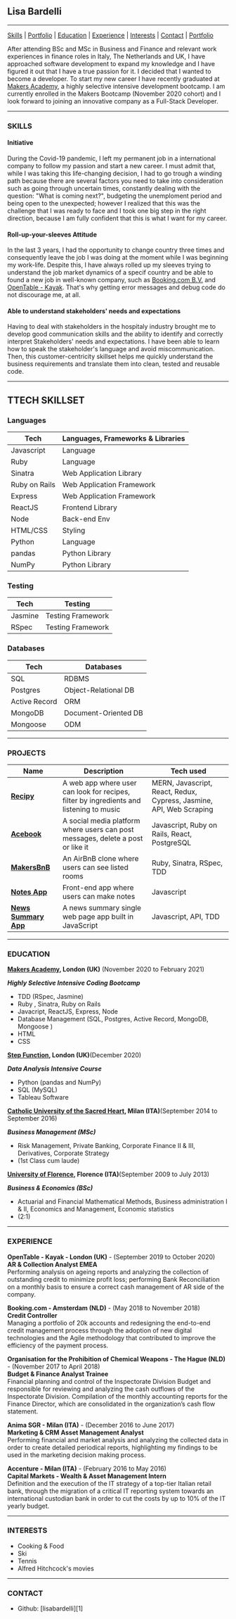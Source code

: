 ## Lisa Bardelli
***
[Skills](#skills) | [Portfolio](#projects) | [Education](#education) | [Experience](#experience) | [Interests](#interests) | [Contact](#contact) |
[Portfolio](https://www.lukecartledge.com)

After attending BSc and MSc in Business and Finance and relevant work experiences in finance roles in Italy, The Netherlands and UK, I have approached software development to expand my knowledge and I have figured it out that I have a true passion for it. I decided that I wanted to become a developer. To start my new career I have recently graduated at [Makers Academy](https://makers.tech/), a highly selective intensive development bootcamp. I am currently enrolled in the Makers Bootcamp (November 2020 cohort) and I look forward to joining an innovative company as a Full-Stack Developer.

***
### <a name="skills">SKILLS</a>

#### Initiative

During the Covid-19 pandemic, I left my permanent job in a international company to follow my passion and start a new career. I must admit that, while I was taking this life-changing decision, I had to go trough a winding path because there are several factors you need to take into consideration such as going through uncertain times, constantly dealing with the question: "What is coming next?", budgeting the unemploment period and being open to the unexpected; however I realized that this was the challenge that I was ready to face and I took one big step in the right direction, because I am fully confident that this is what I want for my career.

#### Roll-up-your-sleeves Attitude

In the last 3 years, I had the opportunity to change country three times and consequently leave the job I was doing at the moment while I was beginning my work-life. Despite this, I have always rolled up my sleeves trying to understand the job market dynamics of a specif country and be able to found a new job in well-known company, such as [Booking.com B.V.](https://www.booking.com/) and [OpenTable - Kayak](https://www.opentable.co.uk/). That's why getting error messages and debug code do not discourage me, at all.
#### Able to understand stakeholders' needs and expectations

Having to deal with stakeholders in the hospitaly industry brought me to develop good communication skills and the ability to identify and correctly interpret Stakeholders' needs and expectations. I have been able to learn how to speak the stakeholder's language and avoid miscommunication. Then, this customer-centricity skillset helps me quickly understand the business requirements and translate them into clean, tested and reusable code.

***
## TTECH SKILLSET
### Languages ###

| Tech          | Languages, Frameworks & Libraries |
| ------------- | --------------------------------- |
| Javascript    | Language                          |
| Ruby          | Language                          |
| Sinatra       | Web Application Library           |
| Ruby on Rails | Web Application Framework         |
| Express       | Web Application Framework         |
| ReactJS       | Frontend Library                  |
| Node          | Back-end Env                      |
| HTML/CSS      | Styling                           | 
| Python        | Language                          |
| pandas        | Python Library                    |
| NumPy         | Python Library                    |

### Testing ###

| Tech          | Testing             |
| ------------- | ------------------- |
| Jasmine       | Testing Framework   |
| RSpec         | Testing Framework   |

### Databases ###

| Tech          | Databases            |
| ------------- | -------------------- |
| SQL           | RDBMS                |
| Postgres      | Object-Relational DB |
| Active Record | ORM                  |
| MongoDB       | Document-Oriented DB |
| Mongoose      | ODM                  |



***
### <a name="projects">PROJECTS</a>

| Name                          | Description                                           | Tech used         |
| ------------------------------| ----------------------------------------------------- | ----------------- |
| **[Recipy](https://github.com/lisabardelli/Recipy.git)** | A web app where user can look for recipes, filter by ingredients and listening to music| MERN, Javascript, React, Redux, Cypress, Jasmine, API, Web Scraping |
| **[Acebook](https://github.com/lisabardelli/acebook-on-the-rails.git)** | A social media platform where users can post messages, delete a post or like it | Javascript, Ruby on Rails, React, PostgreSQL |
| **[MakersBnB](https://github.com/lisabardelli/makersbnb_challenge.git)** | An AirBnB clone where users can see listed rooms | Ruby, Sinatra, RSpec, TDD |
| **[Notes App](https://github.com/lisabardelli/Notes-app.git)** | Front-end app where users can make notes | Javascript |
| **[News Summary App](https://github.com/lisabardelli/news-summary-challenge.git)** |A news summary single web page app built in JavaScript | Javascript, API, TDD |

***
### <a name="skills">EDUCATION</a>

**[Makers Academy](https://makers.tech/), London (UK)** (November 2020 to February 2021)

**_Highly Selective Intensive Coding Bootcamp_**

- TDD (RSpec, Jasmine)
- Ruby , Sinatra, Ruby on Rails 
- Javacript, ReactJS, Express, Node
- Database Management (SQL, Postgres, Active Record, MongoDB, Mongoose )
- HTML
- CSS


**[Step Function](https://makers.tech/), London (UK)**(December 2020)

**_Data Analysis Intensive Course_**
- Python (pandas and NumPy)
- SQL (MySQL)
- Tableau Software

**[Catholic University of the Sacred Heart](https://www.ucsc.it/), Milan (ITA)**(September 2014 to September 2016)

**_Business Management (MSc)_**
- Risk Management, Private Banking, Corporate Finance II & III, Derivatives, Corporate Strategy
- (1st Class cum laude)

**[University of Florence](https://www.unifi.it/changelang-eng.html), Florence (ITA)**(September 2009 to July 2013)

**_Business & Economics (BSc)_**
- Actuarial and Financial Mathematical Methods, Business administration I & II, Economics and Management, Economic statistics
- (2:1)


***
### <a name="experience">EXPERIENCE</a>

**OpenTable - Kayak - London (UK)** - (September 2019 to October 2020)<br>
**AR & Collection Analyst EMEA**<br>
Performing analysis on ageing reports and analyzing the collection of outstanding credit to minimize profit loss; performing Bank Reconciliation on a monthly basis to ensure a correct cash management of AR side of the company.

**Booking.com - Amsterdam (NLD)** - (May 2018 to November 2018)<br>
**Credit Controller**<br>
Managing a portfolio of 20k accounts and redesigning the end-to-end credit management process through the adoption of new digital technologies and the Agile methodology that contributed to improve the efficiency of the payment process.

**Organisation for the Prohibition of Chemical Weapons - The Hague (NLD)** - (November 2017 to April 2018)<br>
**Budget & Finance Analyst Trainee**<br>
Financial planning and control of the Inspectorate Division Budget and responsible for reviewing and analyzing the cash outflows of the Inspectorate Division. Compilation of the monthly accounting reports for the Finance Director, which are consolidated in the organization’s cash flow statement.

**Anima SGR - Milan (ITA)** -  (December 2016 to June 2017)<br>
**Marketing & CRM Asset Management Analyst**  <br>
Performing financial and market analysis and analyzing the collected data in order to create detailed periodical reports, highlighting my findings to be used in the marketing decision making process.

**Accenture - Milan (ITA)** - (February 2016 to May 2016)<br>
**Capital Markets - Wealth & Asset Management Intern** <br>
Definition and the execution of the IT strategy of a top-tier Italian retail bank, through the migration of a critical IT reporting system towards an international custodian bank in order to cut the costs by up to 10% of the IT yearly budget.

***


### <a name="interests">INTERESTS</a>

- Cooking & Food
- Ski
- Tennis
- Alfred Hitchcock's movies

***
### <a name="contact">CONTACT</a>
- Github: [lisabardelli][1]




